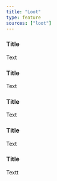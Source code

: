```yaml
---
title: "Loot"
type: feature
sources: ["loot"]
---
```


<!-- ***NOT IN USE***

ftp_port
ftp_server
ftp_user_name
ftp_user_password
ftp_file_name
hmac_shared_secret
group_duplicate_order_items

-->

<!-- cron_ftp_products_schedule -->
### Title
Text

<!-- field_map -->
### Title
Text

<!-- qty_limit_upper -->
### Title
Text

<!-- send_customer_email -->
### Title
Text

<!-- default_fulfillmentservice_id -->
### Title
Textt